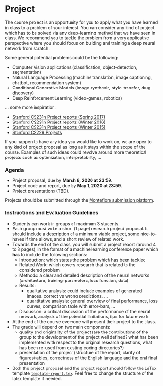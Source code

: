 # Project

The course project is an opportunity for you to apply what you have learned in class to a problem of your interest. 
You can consider any kind of project which has to be solved via any deep-learning method that we have seen in class.
We recommend you to tackle the problem from a very applicative perspective where you should focus on building and training a deep neural network from scratch.

Some general potential problems could be the following:

- Computer Vision applications (classification, object-detection, segmentation)
- Natural Language Processing (machine translation, image captioning, chatbot, recommendation system)
- Conditional Generative Models (image synthesis, style-transfer, drug-discovery)
- Deep Reinforcement Learning (video-games, robotics)

... some more inspiration:
- [Stanford CS231n Project reports (Spring 2017)](http://cs231n.stanford.edu/2017/reports.html)
- [Stanford CS231n Project reports (Winter 2016)](http://cs231n.stanford.edu/2016/reports.html)
- [Stanford CS231n Project reports (Winter 2015)](http://cs231n.stanford.edu/2015/reports.html)
- [Stanford CS229 Projects](http://cs229.stanford.edu/projects.html)

If you happen to have any idea you would like to work on, we are open to any kind of project proposal as long as it stays within the scope of the course.
Examples of such ideas could revolve around more theoretical projects such as optimization, interpretability, ...


### Agenda

- Project proposal, due by **March 6, 2020 at 23:59**.
- Project code and report, due by **May 1, 2020 at 23:59**.
- Project presentations (TBD).

Projects should be submitted through the [Montefiore submission platform](https://submit.montefiore.ulg.ac.be).

### Instructions and Evaluation Guidelines

- Students can work in groups of maximum 3 students.
- Each group must write a short (1 page) research project proposal. It should include a description of a minimum viable project, some nice-to-haves if time allows, and a short review of related work.
- Towards the end of the class, you will submit a project report (around 4 to 8 pages), in the format of a machine learning conference paper which **has** to include the following sections:
	* Introduction: which states the problem which has been tackled
	* Related Work: which covers research that is related to the considered problem
	* Methods: a clear and detailed description of the neural networks (architecture, training-parameters, loss function, data)
	* Results: 
		* qualitative analysis: could include examples of generated images, correct vs wrong predictions, ...
		* quantitative analysis: general overview of final performance, loss curves, comparison table with error-bars, ...
	* Discussion: a critical discussion of the performance of the neural network, analysis of the potential limitations, tips for future work
- At the end of the course everyone will present their project to the class.
- The grade will depend on two main components:
	* quality and originality of the project (are the contributions of the group to the development of the project well defined? what has been implemented with respect to the original research questions, what has been re-used from existing coding directories?)
	* presentation of the project (structure of the report, clarity of figures/tables, correctness of the English language and the oral final presentation 
- Both the project proposal and the project report should follow the LaTex template [`template-report.tex`](https://glouppe.github.io/info8010-deep-learning/template-report.tex).
Feel free to change the structure of the latex template if needed.

